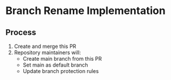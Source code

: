 # Branch Rename Implementation
## Process
1. Create and merge this PR
2. Repository maintainers will:
   - Create main branch from this PR
   - Set main as default branch
   - Update branch protection rules
